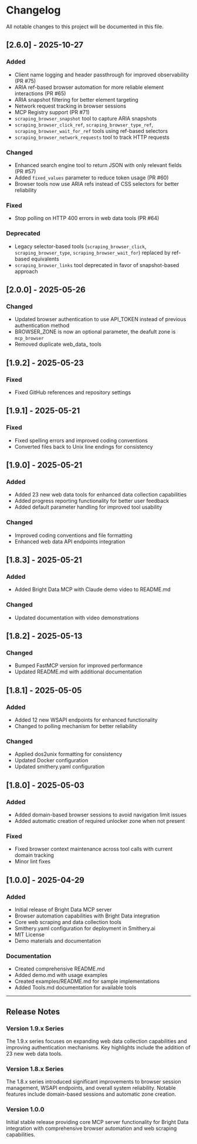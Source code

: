 # Changelog

All notable changes to this project will be documented in this file.

## [2.6.0] - 2025-10-27

### Added
- Client name logging and header passthrough for improved observability (PR #75)
- ARIA ref-based browser automation for more reliable element interactions (PR #65)
- ARIA snapshot filtering for better element targeting
- Network request tracking in browser sessions
- MCP Registry support (PR #71)
- `scraping_browser_snapshot` tool to capture ARIA snapshots
- `scraping_browser_click_ref`, `scraping_browser_type_ref`, `scraping_browser_wait_for_ref` tools using ref-based selectors
- `scraping_browser_network_requests` tool to track HTTP requests

### Changed
- Enhanced search engine tool to return JSON with only relevant fields (PR #57)
- Added `fixed_values` parameter to reduce token usage (PR #60)
- Browser tools now use ARIA refs instead of CSS selectors for better reliability

### Fixed
- Stop polling on HTTP 400 errors in web data tools (PR #64)

### Deprecated
- Legacy selector-based tools (`scraping_browser_click`, `scraping_browser_type`, `scraping_browser_wait_for`) replaced by ref-based equivalents
- `scraping_browser_links` tool deprecated in favor of snapshot-based approach


## [2.0.0] - 2025-05-26

### Changed
- Updated browser authentication to use API_TOKEN instead of previous authentication method
- BROWSER_ZONE is now an optional parameter, the deafult zone is `mcp_browser`
- Removed duplicate web_data_ tools

## [1.9.2] - 2025-05-23

### Fixed
- Fixed GitHub references and repository settings

## [1.9.1] - 2025-05-21

### Fixed
- Fixed spelling errors and improved coding conventions
- Converted files back to Unix line endings for consistency

## [1.9.0] - 2025-05-21

### Added
- Added 23 new web data tools for enhanced data collection capabilities
- Added progress reporting functionality for better user feedback
- Added default parameter handling for improved tool usability

### Changed
- Improved coding conventions and file formatting
- Enhanced web data API endpoints integration

## [1.8.3] - 2025-05-21

### Added
- Added Bright Data MCP with Claude demo video to README.md

### Changed
- Updated documentation with video demonstrations

## [1.8.2] - 2025-05-13

### Changed
- Bumped FastMCP version for improved performance
- Updated README.md with additional documentation

## [1.8.1] - 2025-05-05

### Added
- Added 12 new WSAPI endpoints for enhanced functionality
- Changed to polling mechanism for better reliability

### Changed
- Applied dos2unix formatting for consistency
- Updated Docker configuration
- Updated smithery.yaml configuration

## [1.8.0] - 2025-05-03

### Added
- Added domain-based browser sessions to avoid navigation limit issues
- Added automatic creation of required unlocker zone when not present

### Fixed
- Fixed browser context maintenance across tool calls with current domain tracking
- Minor lint fixes

## [1.0.0] - 2025-04-29

### Added
- Initial release of Bright Data MCP server
- Browser automation capabilities with Bright Data integration
- Core web scraping and data collection tools
- Smithery.yaml configuration for deployment in Smithery.ai
- MIT License
- Demo materials and documentation

### Documentation
- Created comprehensive README.md
- Added demo.md with usage examples
- Created examples/README.md for sample implementations
- Added Tools.md documentation for available tools

---

## Release Notes

### Version 1.9.x Series
The 1.9.x series focuses on expanding web data collection capabilities and improving authentication mechanisms. Key highlights include the addition of 23 new web data tools.

### Version 1.8.x Series  
The 1.8.x series introduced significant improvements to browser session management, WSAPI endpoints, and overall system reliability. Notable features include domain-based sessions and automatic zone creation.

### Version 1.0.0
Initial stable release providing core MCP server functionality for Bright Data integration with comprehensive browser automation and web scraping capabilities.

